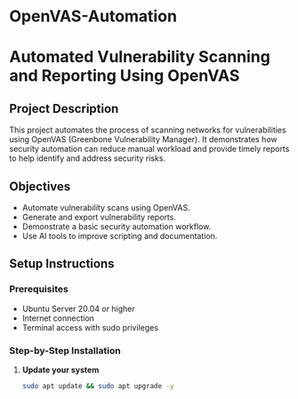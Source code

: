 # OpenVAS-Automation

# Automated Vulnerability Scanning and Reporting Using OpenVAS

## Project Description

This project automates the process of scanning networks for vulnerabilities using OpenVAS (Greenbone Vulnerability Manager). It demonstrates how security automation can reduce manual workload and provide timely reports to help identify and address security risks.

## Objectives

- Automate vulnerability scans using OpenVAS.
- Generate and export vulnerability reports.
- Demonstrate a basic security automation workflow.
- Use AI tools to improve scripting and documentation.

## Setup Instructions

### Prerequisites

- Ubuntu Server 20.04 or higher
- Internet connection
- Terminal access with sudo privileges

### Step-by-Step Installation

1. **Update your system**  
   ```bash
   sudo apt update && sudo apt upgrade -y
